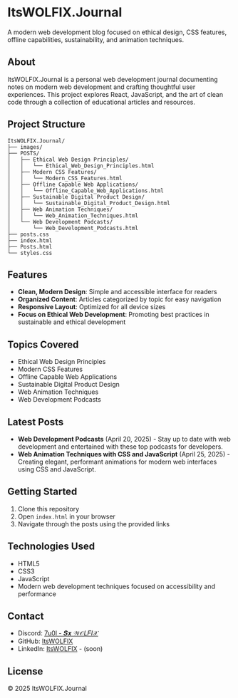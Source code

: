 # ItsWOLFIX.Journal

A modern web development blog focused on ethical design, CSS features, offline capabilities, sustainability, and animation techniques.

## About

ItsWOLFIX.Journal is a personal web development journal documenting notes on modern web development and crafting thoughtful user experiences. This project explores React, JavaScript, and the art of clean code through a collection of educational articles and resources.

## Project Structure

```
ItsWOLFIX.Journal/
├── images/
├── POSTS/
│   ├── Ethical Web Design Principles/
│   │   └── Ethical_Web_Design_Principles.html
│   ├── Modern CSS Features/
│   │   └── Modern_CSS_Features.html
│   ├── Offline Capable Web Applications/
│   │   └── Offline_Capable_Web_Applications.html
│   ├── Sustainable Digital Product Design/
│   │   └── Sustainable_Digital_Product_Design.html
│   ├── Web Animation Techniques/
│   │   └── Web_Animation_Techniques.html
│   └── Web Development Podcasts/
│       └── Web_Development_Podcasts.html
├── posts.css
├── index.html
├── Posts.html
└── styles.css
```

## Features

- **Clean, Modern Design**: Simple and accessible interface for readers
- **Organized Content**: Articles categorized by topic for easy navigation
- **Responsive Layout**: Optimized for all device sizes
- **Focus on Ethical Web Development**: Promoting best practices in sustainable and ethical development

## Topics Covered

- Ethical Web Design Principles
- Modern CSS Features
- Offline Capable Web Applications
- Sustainable Digital Product Design
- Web Animation Techniques
- Web Development Podcasts

## Latest Posts

- **Web Development Podcasts** (April 20, 2025) - Stay up to date with web development and entertained with these top podcasts for developers.
- **Web Animation Techniques with CSS and JavaScript** (April 25, 2025) - Creating elegant, performant animations for modern web interfaces using CSS and JavaScript.

## Getting Started

1. Clone this repository
2. Open `index.html` in your browser
3. Navigate through the posts using the provided links

## Technologies Used

- HTML5
- CSS3
- JavaScript
- Modern web development techniques focused on accessibility and performance

## Contact

- Discord: [7u0l - 𝑺𝒙 𝒲𝒪𝐿𝐹𝐼𝒳](https://discord.com/users/981675224795860994)
- GitHub: [ItsWOLFIX](https://github.com/itsW0LFIX)
- LinkedIn: [ItsWOLFIX](https://linkedin.com/in/ItsWOLFIX) - (soon)

## License

© 2025 ItsWOLFIX.Journal
